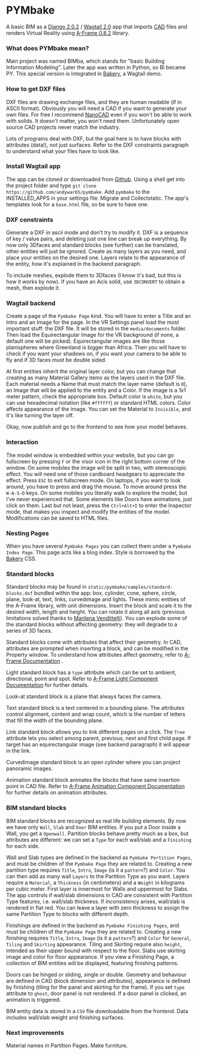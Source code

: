 # PYMbake

A basic BIM as a [Django 2.0.2](https://www.djangoproject.com/) / [Wagtail 2.0](https://wagtail.io/) app that imports [CAD](https://en.wikipedia.org/wiki/AutoCAD_DXF) files and renders Virtual Reality using [A-Frame 0.8.2](https://aframe.io) library.

### What does PYMbake mean?

Main project was named BIMba, which stands for "basic Building Information Modeling". Later the app was written in Python, so BI became PY. This special version is integrated in [Bakery](https://github.com/wagtail/bakerydemo), a Wagtail demo.

### How to get DXF files

DXF files are drawing exchange files, and they are human readable (if in ASCII format). Obviously you will need a CAD if you want to generate your own files. For free I recommend [NanoCAD](http://nanocad.com/) even if you won't be able to work with solids. It doesn't matter, you won't need them. Unfortunately open source CAD projects never match the industry.

Lots of programs deal with DXF, but the goal here is to have blocks with attributes (data!), not just surfaces. Refer to the DXF constraints paragraph to understand what your files have to look like.

### Install Wagtail app

The app can be cloned or downloaded from [Github](https://github.com/andywar65/pymbake). Using a shell get into the project folder and type  `git clone https://github.com/andywar65/pymbake`. Add `pymbake` to the INSTALLED_APPS in your settings file. Migrate and Collectstatic. The app's templates look for a `base.html` file, so be sure to have one.

### DXF constraints

Generate a DXF in ascii mode and don't try to modify it. DXF is a sequence of key / value pairs, and deleting just one line can break up everything. By now only 3Dfaces and standard blocks (see further) can be translated, other entities will just be ignored. Create as many layers as you need, and place your entities on the desired one. Layers relate to the appearance of the entity, how it's explained in the backend paragraph.

To include meshes, explode them to 3Dfaces (I know it's bad, but this is how it works by now). If you have an Acis solid, use `3DCONVERT` to obtain a mesh, then explode it.

### Wagtail backend

Create a page of the `Pymbake Page` kind. You will have to enter a Title and an Intro and an Image for the page. In the VR Settings panel load the most important stuff: the DXF file. It will be stored in the `media/documents` folder. Then load the Equirectangular Image for the VR background (if none, a default one will be picked). Equirectangular images are like those planispheres where Greenland is bigger than Africa. Then you will have to check if you want your shadows on, if you want your camera to be able to fly and if 3D faces must be double sided.

At first entities inherit the original layer color, but you can change that creating as many Material Gallery items as the layers used in the DXF file. Each material needs a Name that must match the layer name (default is `0`), an Image that will be applied to the entity and a Color. If the image is a 1x1 meter pattern, check the appropriate box. Default color is `white`, but you can use hexadecimal notation (like `#ffffff`) or standard HTML colors. Color affects appearance of the image. You can set the Material to `Invisible`, and it's like turning the layer off.

Okay, now publish and go to the frontend to see how your model behaves.

### Interaction

The model window is embedded within your website, but you can go fullscreen by pressing `F` or the visor icon in the right bottom corner of the window. On some mobiles the image will be split in two, with stereoscopic effect. You will need one of those cardboard headgears to appreciate the effect. Press `ESC` to exit fullscreen mode. On laptops, if you want to look around, you have to press and drag the mouse. To move around press the `W-A-S-D` keys. On some mobiles you literally walk to explore the model, but I've never experienced that. Some elements like Doors have animations, just click on them.
Last but not least, press the `Ctrl+Alt+I` to enter the Inspector mode, that makes you inspect and modify the entities of the model. Modifications can be saved to HTML files.

### Nesting Pages

When you have several `Pymbake Pages` you can collect them under a `Pymbake Index Page`. This page acts like a blog index. Style is borrowed by the [Bakery](https://github.com/wagtail/bakerydemo) CSS.

### Standard blocks

Standard blocks may be found in `static/pymbake/samples/standard-blocks.dxf` bundled within the app: box, cylinder, cone, sphere, circle, plane, look-at, text, links, curvedimage and lights. These mimic entities of the A-Frame library, with unit dimensions. Insert the block and scale it to the desired width, length and height. You can rotate it along all axis (previous limitations solved thanks to [Marilena Vendittelli](http://www.dis.uniroma1.it/~venditt/)). You can explode some of the standard blocks without affecting geometry: they will degrade to a series of 3D faces.

Standard blocks come with attributes that affect their geometry. In CAD, attributes are prompted when inserting a block, and can be modified in the Property window. To understand how attributes affect geometry, refer to [A-Frame Documentation](https://aframe.io/docs/0.8.0/primitives/a-box.html) .

Light standard block has a `type` attribute which can be set to ambient, directional, point and spot. Refer to [A-Frame Light Component Documentation](https://aframe.io/docs/0.8.0/components/light.html) for further details.

Look-at standard block is a plane that always faces the camera.

Text standard block is a text centered in a bounding plane. The attributes control alignment, content and wrap count, which is the number of letters that fill the width of the bounding plane.

Link standard block allows you to link different pages on a click. The `Tree` attribute lets you select among parent, previous, next and first child page. If target has an equirectangular image (see backend paragraph) it will appear in the link.

Curvedimage standard block is an open cylinder where you can project panoramic images.

Animation standard block animates the blocks that have same insertion point in CAD file. Refer to [A-Frame Animation Component Documentation](https://aframe.io/docs/0.8.0/core/animations.html) for further details on animation attributes.

### BIM standard blocks

BIM standard blocks are recognized as real life building elements. By now we have only `Wall`, `Slab` and `Door` BIM entities. If you put a Door inside a Wall, you get a `Openwall`. Partition blocks behave pretty much as a box, but attributes are different: we can set a `Type` for each wall/slab and a `Finishing` for each side.

Wall and Slab types are defined in the backend as `Pymbake Pertition Pages`, and must be children of the `Pymbake Page` they are related to. Creating a new partition type requires `Title`, `Intro`, `Image` (is it a `pattern`?) and `Color`. You can then add as many wall `Layers` to the Partition Type as you want. Layers require a `Material`, a `Thickness` (in centimeters) and a `Weight` in kilograms per cubic meter.
First layer is innermost for Walls and uppermost for Slabs. The app controls if wall/slab dimensions in CAD are consistent with Partition Type features, i.e. wall/slab thickness. If inconsistency arises, wall/slab is rendered in flat red. You can leave a layer with zero thickness to assign the same Partition Type to blocks with different depth.

Finishings are defined in the backend as `Pymbake Finishing Pages`, and must be children of the `Pymbake Page` they are related to. Creating a new finishing requires `Title`, `Intro`, `Image` (is it a `pattern`?) and `Color` for `General`, `Tiling` and `Skirting` appearance. Tiling and Skirting require also `height`, intended as their upper bound with respect to the floor. Slabs use skirting image and color for floor appearance. If you view a Finishing Page, a collection of BIM entities will be displayed, featuring finishing patterns.

Doors can be hinged or sliding, single or double. Geometry and behaviour are defined in CAD (block dimension and attributes), appearance is defined by finishing (tiling for the panel and skirting for the frame). If you set `type` attribute to `ghost`, door panel is not rendered. If a door panel is clicked, an animation is triggered.

BIM entity data is stored in a `CSV` file downloadable from the frontend. Data includes wall/slab weight and finishing surfaces.

### Next improvements

Material names in Partition Pages. Make furniture.
